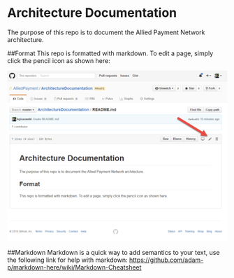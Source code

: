 # Architecture Documentation

The purpose of this repo is to document the Allied Payment Network architecture.

##Format
This repo is formatted with markdown. To edit a page, simply click the pencil icon as shown here:

![edit](assets/edit.png)

##Markdown
Markdown is a quick way to add semantics to your text, use the following link for help with markdown: https://github.com/adam-p/markdown-here/wiki/Markdown-Cheatsheet
